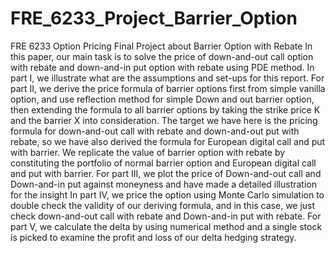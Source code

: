 # FRE_6233_Project_Barrier_Option
FRE 6233 Option Pricing Final Project about Barrier Option with Rebate
In this paper, our main task is to solve the price of down-and-out call option with rebate and down-and-in put option with rebate using PDE method.
In part I, we illustrate what are the assumptions and set-ups for this report.
For part II, we derive the price formula of barrier options first from simple vanilla option, and use reflection method for simple Down and out barrier option, then extending the formula to all barrier options by taking the strike price K and the barrier X into consideration. The target we have here is the pricing formula for down-and-out call with rebate and down-and-out put with rebate, so we have also derived the formula for European digital call and put with barrier. We replicate the value of barrier option with rebate by constituting the portfolio of normal barrier option and European digital call and put with barrier.
For part III, we plot the price of Down-and-out call and Down-and-in put against moneyness and have made a detailed illustration for the insight
In part IV, we price the option using Monte Carlo simulation to double check the validity of our deriving formula, and in this case, we just check down-and-out call with rebate and Down-and-in put with rebate.
For part V, we calculate the delta by using numerical method and a single stock is picked to examine the profit and loss of our delta hedging strategy.
